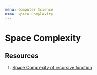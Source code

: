 ```yaml
---
menu: Computer Science
name: Space Complexity
---
```


# Space Complexity

## Resources

1. [Space Complexity of recursive function](https://stackoverflow.com/questions/43298938/space-complexity-of-recursive-function)

